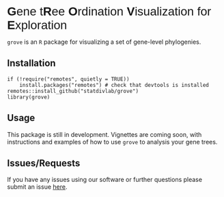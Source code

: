 
<!-- README.md is generated from README.Rmd. Please edit that file -->

<span style="font-family:Arial; font-size:2em;"> **G**ene t**R**ee
**O**rdination **V**isualization for **E**xploration</span>

`grove` is an `R` package for visualizing a set of gene-level
phylogenies.

## Installation

    if (!require("remotes", quietly = TRUE))
        install.packages("remotes") # check that devtools is installed
    remotes::install_github("statdivlab/grove") 
    library(grove)

## Usage

This package is still in development. Vignettes are coming soon, with
instructions and examples of how to use `grove` to analysis your gene
trees.

## Issues/Requests

If you have any issues using our software or further questions please
submit an issue [here](https://github.com/statdivlab/grove/issues).
